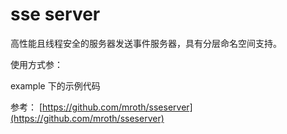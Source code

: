# sse server

高性能且线程安全的服务器发送事件服务器，具有分层命名空间支持。

使用方式参：

example 下的示例代码

参考：
[https://github.com/mroth/sseserver](https://github.com/mroth/sseserver)